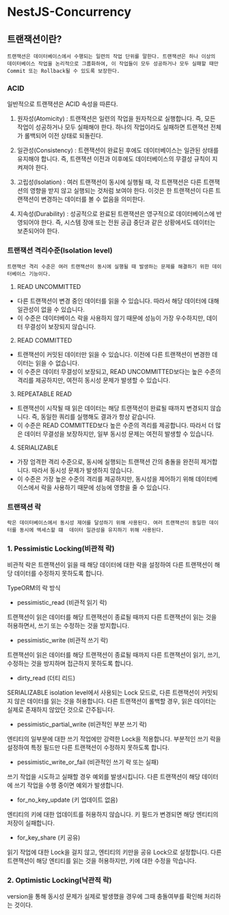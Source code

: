 # NestJS-Concurrency

## 트랜잭션이란?
`
트랜잭션은 데이터베이스에서 수행되는 일련의 작업 단위를 말한다.
트랜잭션은 하나 이상의 데이터베이스 작업을 논리적으로 그룹화하여, 이 작업들이
모두 성공하거나 모두 실패할 때만 Commit 또는 Rollback될 수 있도록 보장한다.
`

### ACID

일반적으로 트랜잭션은 ACID 속성을 따른다.
1. 원자성(Atomicity) : 트랜잭션은 일련의 작업을 원자적으로 실행합니다. 즉, 모든 작업이 성공하거나 모두 실패해야 한다. 하나의 작업이라도 실패하면 트랜잭션 전체가 롤백되어 이전 상태로 되돌린다.

2. 일관성(Consistency) : 트랜잭션이 완료된 후에도 데이터베이스는 일관된 상태를 유지해야 합니다. 즉, 트랜잭션 이전과 이후에도 데이터베이스의 무결성 규칙이 지켜져야 한다.

3. 고립성(Isolation) : 여러 트랜잭션이 동시에 실행될 때, 각 트랜잭션은 다른 트랜잭션의 영향을 받지 않고 실행되는 것처럼 보여야 한다. 이것은 한 트랜잭션이 다른 트랜잭션이 변경하는 데이터를 볼 수 없음을 의미한다.

4. 지속성(Durability) : 성공적으로 완료된 트랜잭션은 영구적으로 데이터베이스에 반영되어야 한다. 즉, 시스템 장애 또는 전원 공급 중단과 같은 상황에서도 데이터는 보존되어야 한다.



### 트랜잭션 격리수준(Isolation level)
`
트랜잭션 격리 수준은 여러 트랜잭션이 동시에 실행될 때 발생하는 문제를 해결하기 위한 데이터베이스 기능이다.
`

1. READ UNCOMMITTED
* 다른 트랜잭션이 변경 중인 데이터를 읽을 수 있습니다. 따라서 해당 데이터에 대해 일관성이 없을 수 있습니다.
* 이 수준은 데이터베이스 락을 사용하지 않기 때문에 성능이 가장 우수하지만, 데이터 무결성이 보장되지 않습니다.

2. READ COMMITTED
* 트랜잭션이 커밋된 데이터만 읽을 수 있습니다. 이전에 다른 트랜잭션이 변경한 데이터는 읽을 수 없습니다.
* 이 수준은 데이터 무결성이 보장되고, READ UNCOMMITTED보다는 높은 수준의 격리를 제공하지만, 여전히 동시성 문제가 발생할 수 있습니다.

3. REPEATABLE READ
* 트랜잭션이 시작될 때 읽은 데이터는 해당 트랜잭션이 완료될 때까지 변경되지 않습니다. 즉, 동일한 쿼리를 실행해도 결과가 항상 같습니다.
* 이 수준은 READ COMMITTED보다 높은 수준의 격리를 제공합니다. 따라서 더 많은 데이터 무결성을 보장하지만, 일부 동시성 문제는 여전히 발생할 수 있습니다.

4. SERIALIZABLE
* 가장 엄격한 격리 수준으로, 동시에 실행되는 트랜잭션 간의 충돌을 완전히 제거합니다. 따라서 동시성 문제가 발생하지 않습니다.
* 이 수준은 가장 높은 수준의 격리를 제공하지만, 동시성을 제어하기 위해 데이터베이스에서 락을 사용하기 때문에 성능에 영향을 줄 수 있습니다.


### 트랜잭션 락
`
락은 데이터베이스에서 동시성 제어를 달성하기 위해 사용된다. 여러 트랜잭션이 동일한 데이터를 동시에 엑세스할 떄 
데이터 일관성을 유지하기 위해 사용된다.
`

### 1. Pessimistic Locking(비관적 락)

비관적 락은 트랜잭션이 읽을 때 해당 데이터에 대한 락을 설정하여 다른 트랜잭션이 해당 데이터를 수정하지 못하도록 합니다.

TypeORM의 락 방식
- pessimistic_read (비관적 읽기 락)
  
트랜잭션이 읽은 데이터를 해당 트랜잭션이 종료될 때까지 다른 트랜잭션이 읽는 것을 허용하면서, 쓰기 또는 수정하는 것을 방지합니다.

- pessimistic_write (비관적 쓰기 락)
  
트랜잭션이 읽은 데이터를 해당 트랜잭션이 종료될 때까지 다른 트랜잭션이 읽기, 쓰기, 수정하는 것을 방지하며 접근하지 못하도록 합니다.

- dirty_read (더티 리드)

SERIALIZABLE isolation level에서 사용되는 Lock 모드로, 다른 트랜잭션이 커밋되지 않은 데이터를 읽는 것을 허용합니다.
다른 트랜잭션이 롤백할 경우, 읽은 데이터는 실제로 존재하지 않았던 것으로 간주됩니다.

- pessimistic_partial_write (비관적인 부분 쓰기 락)
  
엔티티의 일부분에 대한 쓰기 작업에만 강력한 Lock을 적용합니다.
부분적인 쓰기 락을 설정하여 특정 필드만 다른 트랜잭션이 수정하지 못하도록 합니다.

- pessimistic_write_or_fail (비관적인 쓰기 락 또는 실패)
  
쓰기 작업을 시도하고 실패할 경우 예외를 발생시킵니다.
다른 트랜잭션이 해당 데이터에 쓰기 작업을 수행 중이면 예외가 발생합니다.

- for_no_key_update (키 업데이트 없음)
  
엔티티의 키에 대한 업데이트를 허용하지 않습니다.
키 필드가 변경되면 해당 엔티티의 저장이 실패합니다.

- for_key_share (키 공유)
  
읽기 작업에 대한 Lock을 걸지 않고, 엔티티의 키만을 공유 Lock으로 설정합니다.
다른 트랜잭션이 해당 엔티티를 읽는 것을 허용하지만, 키에 대한 수정을 막습니다.

### 2. Optimistic Locking(낙관적 락)

version을 통해 동시성 문제가 실제로 발생했을 경우에 그때 충돌여부를 확인해 처리하는 것이다.

